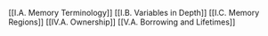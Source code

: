 [[I.A. Memory Terminology]]
[[I.B. Variables in Depth]]
[[I.C. Memory Regions]]
[[IV.A. Ownership]]
[[V.A. Borrowing and Lifetimes]]
